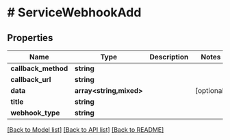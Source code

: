 # # ServiceWebhookAdd

## Properties

Name | Type | Description | Notes
------------ | ------------- | ------------- | -------------
**callback_method** | **string** |  |
**callback_url** | **string** |  |
**data** | **array<string,mixed>** |  | [optional]
**title** | **string** |  |
**webhook_type** | **string** |  |

[[Back to Model list]](../../README.md#models) [[Back to API list]](../../README.md#endpoints) [[Back to README]](../../README.md)

